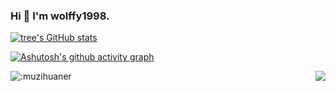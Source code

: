 ### Hi 👋 I'm wolffy1998.

<!--
**wolffy1998/wolffy1998** is a ✨ _special_ ✨ repository because its `README.md` (this file) appears on your GitHub profile.

Here are some ideas to get you started:

- 🔭 I’m currently working on ...
- 🌱 I’m currently learning ...
- 👯 I’m looking to collaborate on ...
- 🤔 I’m looking for help with ...
- 💬 Ask me about ...
- 📫 How to reach me: ...
- 😄 Pronouns: ...
- ⚡ Fun fact: ...
-->

[![tree's GitHub stats](https://github-readme-stats.vercel.app/api?username=wolffy1998&hide=contribs,prs&show_icons=true&theme=radical)](https://github.com/anuraghazra/github-readme-stats)

[![Ashutosh's github activity graph](https://activity-graph.herokuapp.com/graph?username=wolffy1998&theme=dracula)](https://github.com/ashutosh00710/github-readme-activity-graph)

 <p>
  <img src="https://count.getloli.com/get/@:muzihuaner" alt=":muzihuaner" />
  <img src="https://weather-icon.journeyad.repl.co/@shuozhou?v=1" align="right">
</p>
